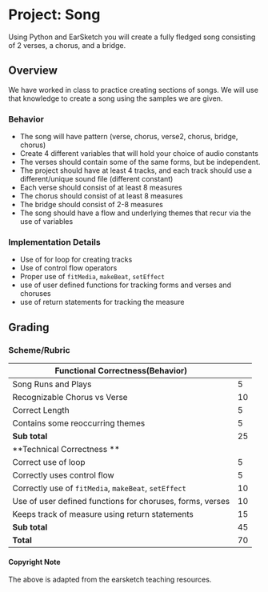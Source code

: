 # Project: Song

Using Python and EarSketch you will create a fully fledged song consisting of 2 verses, a chorus, and a bridge. 

## Overview
We have worked in class to practice creating sections of songs. We will use that knowledge to create a song using the samples we are given. 

### Behavior
* The song will have pattern (verse, chorus, verse2, chorus, bridge, chorus)
* Create 4 different variables that will hold your choice of audio constants
* The verses should contain some of the same forms, but be independent. 
* The project should have at least 4 tracks, and each track should use a different/unique sound file (different constant)
* Each verse should consist of at least 8 measures
* The chorus should consist of at least 8 measures
* The bridge should consist of 2-8 measures
* The song should have a flow and underlying themes that recur via the use of variables

### Implementation Details
* Use of for loop for creating tracks
* Use of control flow operators
* Proper use of `fitMedia`, `makeBeat`, `setEffect`
* use of user defined functions for tracking forms and verses and choruses
* use of return statements for tracking the measure



## Grading 
### Scheme/Rubric
| Functional Correctness(Behavior)                                |     |
| --------------------------------------------------------------- |-----|
| Song Runs and Plays | 5   |
| Recognizable Chorus vs Verse | 10|
| Correct Length | 5   |
| Contains some reoccurring themes| 5  |
| **Sub total**                                                   | 25  |
| **Technical Correctness   **                                    |     |
| Correct use of loop                                        | 5  |
| Correctly uses control flow         | 5  |
| Correctly use of `fitMedia`, `makeBeat`, `setEffect`                                  | 10  |
| Use of user defined functions for choruses, forms, verses      | 10  |
| Keeps track of measure using return statements | 15  |
| **Sub total**                                                   | 45  |
| **Total**                                                       | 70 |




#### Copyright Note
The above is adapted from the earsketch teaching resources. 